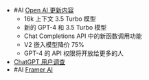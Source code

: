 - #AI [Open AI 更新内容](https://twitter.com/op7418/status/1668690214720790528)
	- 16k 上下文 3.5 Turbo 模型
	- 新的 GPT-4 和 3.5 Turbo 模型
	- Chat Completions API 中的新函数调用功能
	- V2 嵌入模型降价 75%
	- GPT-4 的 API 权限将开放给更多的人
- [ChatGPT 用户调查](https://openai.qualtrics.com/jfe/form/SV_7QmSGWHymCCmIxE)
- #AI [Framer AI](https://framer.com/ai/)